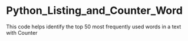 # Python_Listing_and_Counter_Word
This code helps identify the top 50 most frequently used words in a text with Counter
